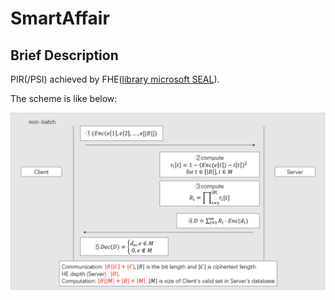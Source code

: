 # SmartAffair

## Brief Description

PIR(/PSI) achieved by FHE([library microsoft SEAL](https://github.com/microsoft/SEAL)).

The scheme is like below: 

![scheme](./figs/scheme.png)


